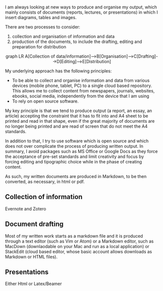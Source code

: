 




I am always looking at new ways to produce and organise my output, which mainly consists of documents (reports, lectures, or presentations) in which I insert diagrams, tables and images.

There are two processes to consider:
1. collection and organisation of information and data
2. production of the documents, to include the drafting, editing and preparation for distribution

<script async src="https://unpkg.com/mermaid@8.2.3/dist/mermaid.min.js"></script>
<center>
<div class="mermaid">
graph LR
  A[Collection of data/information]-->B[Organisation]-->C[Drafting]-->D[Editing]-->E[Distribution]
</div>
</center>

My underlying approach has the following principles:
+ To be able to collect and organise information and data from various devices (mobile phone, tablet, PC) to a single cloud based repository. This allows me to collect content from newspapers, journals, websites, ebooks, social media, independently from the device that I am using 
+ To rely on open source software. 


My key principle is that we tend to produce output (a report, an essay, an article) accepting the constraint that it has to fit into and A4 sheet to be printed and read in that shape, even if the great majority of documents are no longer being printed and are read of screen that do not meet the A4 standards.

In addition to that, I try to use software which is open source and which does not over complicate the process of producing written output. In summary, I avoid packages such as MS Office or Google Docs as they force the acceptance of pre-set standards and limit creativity and focus by forcing editing and tipographic choice
while in the phase of creating content.

As such, my written documents are produced in Markdown, to be then converted, as necessary, in html or pdf.

## Collection of information

Evernote and Zotero

## Document drafting

Most of my written work starts as a markdown file and it is produced through a text editor (such as Vim or Atom) or a Markdown editor, such as MacDown (downlaodable on your Mac and run as a local application) or StackEdit (cloud based editor, whose basic account allows downloads as Markdown or HTML files).




## Presentations

Either Html or Latex/Beamer
